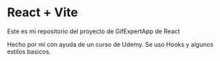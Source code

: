 # React + Vite

Este es mi repositorio del proyecto de GifExpertApp de React

Hecho por mi con ayuda de un curso de Udemy. Se uso Hooks y algunos estilos basicos. 
 
 
